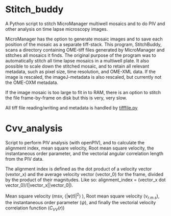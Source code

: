 # Stitch_buddy 

A Python script to stitch MicroManager multiwell mosaics and to do PIV and other analysis on time lapse microscopy images.

MicroManager has the option to generate mosaic images and to save each position of the mosaic as a separate tiff-stack.
This program, StitchBuddy, scans a directory containing OME-tiff files generated by MicroManager and stitches all mosaics it finds.
The original purpose of the program was to automatically stitch all time lapse mosaics in a multiwell plate.
It also possible to scale down the stitched mosaic, and to retain all relevant metadata, such as pixel size, time resolution, and OME-XML data.
If the image is rescaled, the imageJ-metadata is also rescaled, but currently not the OME-OXM metadata.

If the image mosaic is too large to fit in to RAM, there is an option to stitch the file frame-by-frame on disk but this is very, very slow.

All tiff file reading/writing and metadata is handled by  [tifffile.py](http://www.lfd.uci.edu/~gohlke/code/tifffile.py.html)

# Cvv_analysis

Script to perform PIV analysis (with openPIV), and to calculate the alignment index, mean square velocity, Root mean square velocity, the instantaneous order parameter, and the vectorial angular correlation length from the PIV data.

The alignment index is defined as the dot product of a velocity vector (vextor_x) and the average velocity vector (vector_0) for the frame, divided by the product of their magnitudes. Like so: alignment_index = (vector_x dot vector_0)/(|vector_x||vector_0|).

Mean square velocity (msv, $\langle|\textbf{v}(t)|^2\rangle$ ), Root mean square velocity ($\nu_{r.m.s}$), the instantaneous order parameter ($\psi$), and finally the vectorial velocity correlation function ($C_{VV}(r)$)
